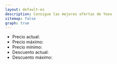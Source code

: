 ```yaml
---
layout: default-es
description: Consigue las mejores ofertas de Yoox
sitemap: false
graph: true
---
```


<div class="center-all bottom-separation">
	<div id="product"></div>
</div>

<div class="center-detail">
	<div id="image"></div>
	<div class="tiles center-all">
	<ul>
		<li><div class="productDetail">Precio actual:</div> <div id="price" class="left-align"></div></li>
		<li><div class="productDetail">Precio máximo:</div> <div id="maxprice" class="left-align"></div></li>
		<li><div class="productDetail">Precio mínimo:</div> <div id="minprice" class="left-align"></div></li>	
		<li><div class="productDetail">Descuento actual:</div> <div class="discount left-align" id="discount"></div></li>
		<li><div class="productDetail">Descuento máximo:</div> <div id="maxdiscount" class="left-align"></div></li>
	</ul>
	</div>
	<div class="center-detail diagram"><canvas id="myChart" className="chartjs"></canvas></div>
</div>

<div class="center-all">
	<div id="product2"></div>
</div>

<script>
	window.addEventListener("load", function(){
		urlParams = new URLSearchParams(window.location.search);
		
		product = urlParams.get('product')
		brand = urlParams.get('brand')
		category = urlParams.get('category')
		price = urlParams.get('price')
		maxprice = urlParams.get('maxprice')
		minprice = urlParams.get('minprice')

		document.getElementById("product").innerHTML = "<a href='https://www.yoox.com/es/" + product + "/item' class='detail-margin button-text'>COMPRAR " + category.toUpperCase() + " " + brand + "</a>";

		document.getElementById("product2").innerHTML = "<a href='https://www.yoox.com/es/" + product + "/item' class='detail-margin button-text'>COMPRAR " + category.toUpperCase() + " " + brand + "</a>";

		var prefix = product.substring(0,2)
		document.getElementById("image").innerHTML = "<img src='https://www.yoox.com/images/items/" + prefix + "/" + product + "_14_f.jpg?width=350&amp;height=490&amp;impolicy=crop&amp;gravity=Center' width='350' height='490' class='detail-margin'/>";

		document.getElementById("price").innerHTML = parseFloat(price).toLocaleString('es-ES', { style: 'currency', currency: 'EUR' })
		document.getElementById("maxprice").innerHTML = parseFloat(maxprice).toLocaleString('es-ES', { style: 'currency', currency: 'EUR' })
		document.getElementById("minprice").innerHTML = parseFloat(minprice).toLocaleString('es-ES', { style: 'currency', currency: 'EUR' })

		if(parseFloat(price) < parseFloat(maxprice)) {
			document.getElementById("discount").innerHTML = (parseFloat(maxprice) - parseFloat(price)).toLocaleString('es-ES', { style: 'currency', currency: 'EUR' })
		} else {
			document.getElementById("discount").innerHTML = "Sin descuento"
			document.getElementById("discount").classList.remove("discount");
		}

		if(parseFloat(minprice) < parseFloat(maxprice)) {
			document.getElementById("maxdiscount").innerHTML = (parseFloat(maxprice) - parseFloat(minprice)).toLocaleString('es-ES', { style: 'currency', currency: 'EUR' })
		} else {
			document.getElementById("maxdiscount").innerHTML = "Sin descuento"
		}

		$.getJSON('/assets/data/diagram-data-es.txt', function(data) {
		})
		.fail(function(jqXHR, textStatus, errorThrown) {
	        console.log("error " + textStatus);
	        console.log("incoming Text " + jqXHR.responseText);
    	})
    	.done(function(data){
    		var ctx = document.getElementById('myChart').getContext('2d');

			var myChart = new Chart(ctx, {
		        type: 'line',
		        data: {
		            datasets: [{
		                label: 'Precio',
		                fill: false,
		                data: data.data[product],
		                backgroundColor: 'blue',
		                borderColor: 'blue',
		            }],
		        },
		        options: {
		        	responsive: true,
    				maintainAspectRatio: false,
		            title: {
		                display: true,
		                text: 'Evolución del precio de ' + product
		            },
		            scales: {
		            	xAxes: [{
							type:'time',
							position: 'bottom',
							time: {
			              		parser: 'YYYY-MM-DD',
			              		unit: 'day',
			              		displayFormats: {
			                		'day': 'DD/MM/YYYY'
			              		}
			          		},
							distribution: 'series'
						}]
		            },
		            tooltips: {
		            	custom: function(tooltip) {
					        tooltip.displayColors = false;
				        },
				        callbacks: {
				            label: function(tooltipItem, data) {
				                return tooltipItem.yLabel + '€';
		            		}
		        		}
   					}
		        }
			});
		});

		document.title = brand + ' ' + category + ' | Cameyoox'
	});
</script>